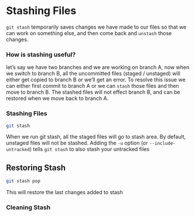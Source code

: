 # Stashing Files

`git stash` temporarily saves changes we have made to our files so that we can work on something else, and then come back and `unstash` those changes.

### How is stashing useful?

let’s say we have two branches and we are working on branch A, now when we switch to branch B, all the uncommitted files (staged / unstaged) will either get copied to branch B or we’ll get an error. To resolve this issue we can either first commit to branch A or we can `stash` those files and then move to branch B. The stashed files will not effect branch B, and can be restored when we move back to branch A.

### Stashing Files

```bash
git stash
```

When we run git stash, all the staged files will go to stash area. By default, unstaged files will not be stashed. Adding the `-u` option (or `--include-untracked`) tells `git stash` to also stash your untracked files

## Restoring Stash

```bash
git stash pop
```

This will restore the last changes added to stash

### Cleaning Stash